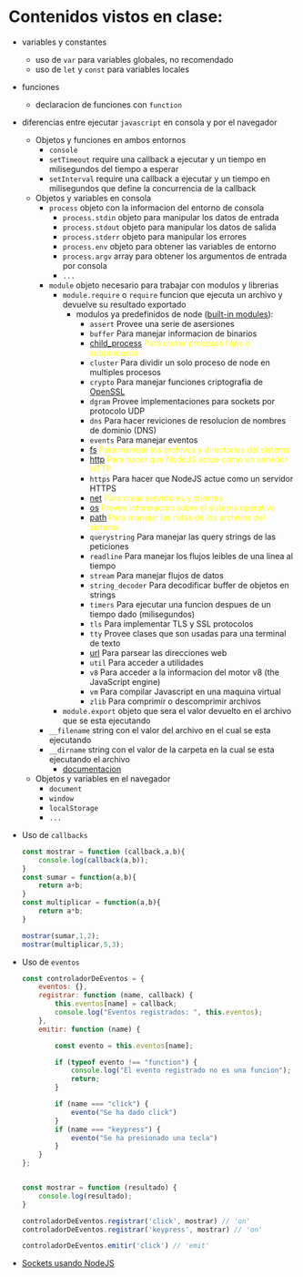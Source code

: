 # Contenidos vistos en clase:

* variables y constantes
    * uso de `var` para variables globales, no recomendado
    * uso de `let` y `const` para variables locales
* funciones
    * declaracion de funciones con `function`
* diferencias entre ejecutar `javascript` en consola y por el navegador
    * Objetos y funciones en ambos entornos
        * `console`
        * `setTimeout` require una callback a ejecutar y un tiempo en milisegundos del tiempo a esperar
        * `setInterval` require una callback a ejecutar y un tiempo en milisegundos que define la concurrencia de la callback
    * Objetos y variables en consola
        * `process` objeto con la informacion del entorno de consola
            * `process.stdin` objeto para manipular los datos de entrada
            * `process.stdout` objeto para manipular los datos de salida
            * `process.stderr` objeto para manipular los errores
            * `process.env` objeto para obtener las variables de entorno
            * `process.argv` array para obtener los argumentos de entrada por consola
            * `...`
        * `module` objeto necesario para trabajar con modulos y librerias
            * `module.require` o `require` funcion que ejecuta un archivo y devuelve su resultado exportado
                * modulos ya predefinidos de node ([built-in modules](https://www.w3schools.com/nodejs/ref_modules.asp)):
                    * `assert`	Provee una serie de asersiones
                    * `buffer`	Para manejar informacion de binarios
                    * [child_process](https://www.geeksforgeeks.org/node-js-child-process/) <span style="color:yellow">Para correr procesos hijos o subprocesos</span>
                    * `cluster`	Para dividir un solo proceso de node en multiples procesos
                    * `crypto`	Para manejar funciones criptografia de [OpenSSL](https://es.wikipedia.org/wiki/OpenSSL)
                    * `dgram`	Provee implementaciones para sockets por protocolo UDP
                    * `dns`	Para hacer reviciones de resolucion de nombres de dominio (DNS)
                    * `events`	Para manejar eventos
                    * [fs](https://www.w3schools.com/nodejs/nodejs_filesystem.asp)  <span style="color:yellow">Para manejar los archivos y directorios del sistema</span>
                    * [http](https://www.w3schools.com/nodejs/ref_http.asp) <span style="color:yellow">Para hacer que NodeJS actue como un servidor HTTP</span>
                    * `https`	Para hacer que NodeJS actue como un servidor HTTPS
                    * [net](https://www.w3schools.com/nodejs/ref_net.asp)	<span style="color:yellow">Para crear servidores y clientes</span>
                    * [os](https://www.w3schools.com/nodejs/ref_os.asp)	<span style="color:yellow">Provee informacion sobre el sistema operativo</span>
                    * [path](https://www.w3schools.com/nodejs/ref_path.asp) <span style="color:yellow">Para manejar las rutas de los archivos del sistema</span>
                    * `querystring`	Para manejar las query strings de las peticiones
                    * `readline`	Para manejar los flujos leibles de una linea al tiempo
                    * `stream`	Para manejar flujos de datos
                    * `string_decoder`	Para decodificar buffer de objetos en strings
                    * `timers`	Para ejecutar una funcion despues de un tiempo dado (milisegundos)
                    * `tls`	Para implementar TLS y SSL protocolos
                    * `tty`	Provee clases que son usadas para una terminal de texto
                    * [url](https://www.w3schools.com/nodejs/ref_url.asp)	Para parsear las direcciones web
                    * `util` Para acceder a utilidades
                    * `v8`	Para acceder a la informacion del motor v8 (the JavaScript engine)
                    * `vm`	Para compilar Javascript en una maquina virtual
                    * `zlib` Para comprimir o descomprimir archivos
            * `module.export` objeto que sera el valor devuelto en el archivo que se esta ejecutando
        * `__filename` string con el valor del archivo en el cual se esta ejecutando
        * `__dirname` string con el valor de la carpeta en la cual se esta ejecutando el archivo
            * [documentacion](https://remarkablemark.org/blog/2017/04/12/nodejs-module-dirname-filename/)
    * Objetos y variables en el navegador
        * `document`
        * `window`
        * `localStorage`
        * `...`

* Uso de `callbacks`

    ```javascript
    const mostrar = function (callback,a,b){
        console.log(callback(a,b));
    }
    const sumar = function(a,b){
        return a+b;
    }
    const multiplicar = function(a,b){
        return a*b;
    }

    mostrar(sumar,1,2);
    mostrar(multiplicar,5,3);
    ```

* Uso de `eventos`
    ```javascript
    const controladorDeEventos = {
        eventos: {},
        registrar: function (name, callback) {
            this.eventos[name] = callback;
            console.log("Eventos registrados: ", this.eventos);
        },
        emitir: function (name) {

            const evento = this.eventos[name];

            if (typeof evento !== "function") {
                console.log("El evento registrado no es una funcion");
                return;
            }

            if (name === "click") {
                evento("Se ha dado click")
            }
            if (name === "keypress") {
                evento("Se ha presionado una tecla")
            }
        }
    };


    const mostrar = function (resultado) {
        console.log(resultado);
    }

    controladorDeEventos.registrar('click', mostrar) // 'on'
    controladorDeEventos.registrar('keypress', mostrar) // 'on'

    controladorDeEventos.emitir('click') // 'emit'
    ```
    
* [Sockets usando NodeJS](./sockets.md)

